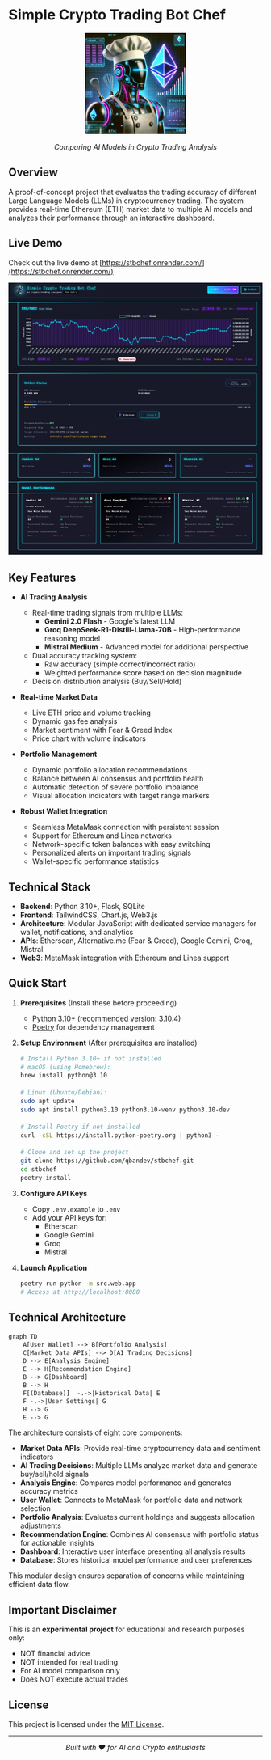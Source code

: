 # Simple Crypto Trading Bot Chef

<div align="center">
  <img src="src/web/static/robot.webp" alt="Trading Bot Chef Logo" width="200"/>
  <p><em>Comparing AI Models in Crypto Trading Analysis</em></p>
</div>

## Overview

A proof-of-concept project that evaluates the trading accuracy of different Large Language Models (LLMs) in cryptocurrency trading. The system provides real-time Ethereum (ETH) market data to multiple AI models and analyzes their performance through an interactive dashboard.

## Live Demo

Check out the live demo at [https://stbchef.onrender.com/](https://stbchef.onrender.com/)

<div align="center">
  <img src="src/web/static/website.jpg" alt="Trading Bot Chef Dashboard" width="800"/>
</div>

## Key Features

- **AI Trading Analysis**
  - Real-time trading signals from multiple LLMs:
    - **Gemini 2.0 Flash** - Google's latest LLM
    - **Groq DeepSeek-R1-Distill-Llama-70B** - High-performance reasoning model
    - **Mistral Medium** - Advanced model for additional perspective
  - Dual accuracy tracking system:
    - Raw accuracy (simple correct/incorrect ratio)
    - Weighted performance score based on decision magnitude
  - Decision distribution analysis (Buy/Sell/Hold)

- **Real-time Market Data**
  - Live ETH price and volume tracking
  - Dynamic gas fee analysis
  - Market sentiment with Fear & Greed Index
  - Price chart with volume indicators

- **Portfolio Management**
  - Dynamic portfolio allocation recommendations
  - Balance between AI consensus and portfolio health
  - Automatic detection of severe portfolio imbalance
  - Visual allocation indicators with target range markers

- **Robust Wallet Integration**
  - Seamless MetaMask connection with persistent session
  - Support for Ethereum and Linea networks
  - Network-specific token balances with easy switching
  - Personalized alerts on important trading signals
  - Wallet-specific performance statistics

## Technical Stack

- **Backend**: Python 3.10+, Flask, SQLite
- **Frontend**: TailwindCSS, Chart.js, Web3.js
- **Architecture**: Modular JavaScript with dedicated service managers for wallet, notifications, and analytics
- **APIs**: Etherscan, Alternative.me (Fear & Greed), Google Gemini, Groq, Mistral
- **Web3**: MetaMask integration with Ethereum and Linea support

## Quick Start

1. **Prerequisites** (Install these before proceeding)
   - Python 3.10+ (recommended version: 3.10.4)
   - [Poetry](https://python-poetry.org/docs/#installation) for dependency management

2. **Setup Environment** (After prerequisites are installed)
   ```bash
   # Install Python 3.10+ if not installed
   # macOS (using Homebrew):
   brew install python@3.10
   
   # Linux (Ubuntu/Debian):
   sudo apt update
   sudo apt install python3.10 python3.10-venv python3.10-dev
   
   # Install Poetry if not installed
   curl -sSL https://install.python-poetry.org | python3 -
   
   # Clone and set up the project
   git clone https://github.com/qbandev/stbchef.git
   cd stbchef
   poetry install
   ```

3. **Configure API Keys**
   - Copy `.env.example` to `.env`
   - Add your API keys for:
     - Etherscan
     - Google Gemini
     - Groq
     - Mistral

4. **Launch Application**
   ```bash
   poetry run python -m src.web.app
   # Access at http://localhost:8080
   ```

## Technical Architecture

```mermaid
graph TD
    A[User Wallet] --> B[Portfolio Analysis]
    C[Market Data APIs] --> D[AI Trading Decisions]
    D --> E[Analysis Engine]
    E --> H[Recommendation Engine]
    B --> G[Dashboard]
    B --> H
    F[(Database)]  -.->|Historical Data| E
    F -.->|User Settings| G
    H --> G
    E --> G
```

The architecture consists of eight core components:
- **Market Data APIs**: Provide real-time cryptocurrency data and sentiment indicators
- **AI Trading Decisions**: Multiple LLMs analyze market data and generate buy/sell/hold signals
- **Analysis Engine**: Compares model performance and generates accuracy metrics
- **User Wallet**: Connects to MetaMask for portfolio data and network selection
- **Portfolio Analysis**: Evaluates current holdings and suggests allocation adjustments
- **Recommendation Engine**: Combines AI consensus with portfolio status for actionable insights
- **Dashboard**: Interactive user interface presenting all analysis results
- **Database**: Stores historical model performance and user preferences

This modular design ensures separation of concerns while maintaining efficient data flow.

## Important Disclaimer

This is an **experimental project** for educational and research purposes only:
- NOT financial advice
- NOT intended for real trading
- For AI model comparison only
- Does NOT execute actual trades

## License

This project is licensed under the [MIT License](LICENSE).

---
<div align="center">
  <em>Built with ❤️ for AI and Crypto enthusiasts</em>
</div>